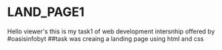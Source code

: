 # LAND_PAGE1
 Hello viewer's this is my task1  of web development intersnhip offered by #oasisinfobyt
 ##task was creaing a landing page using html and css
      
